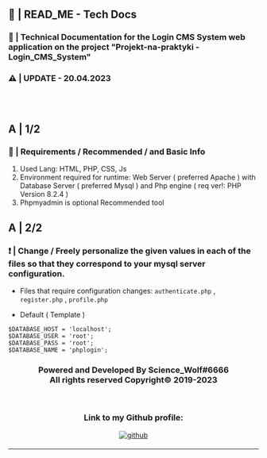 ## 📖 | READ_ME - Tech Docs 
### 📜 | Technical Documentation for the Login CMS System web application on the project "Projekt-na-praktyki - Login_CMS_System"
### ⚠ | UPDATE - 20.04.2023 

<br><br>

## A | 1/2
### 🚧 | Requirements / Recommended / and Basic Info

1. Used Lang: HTML, PHP, CSS, Js
2. Environment required for runtime: Web Server ( preferred Apache ) with Database Server ( preferred Mysql ) and Php engine ( req ver!: PHP Version 8.2.4 )
3. Phpmyadmin is optional Recommended tool 

## A | 2/2
### ❗ | Change / Freely personalize the given values in each of the files so that they correspond to your mysql server configuration. 

- Files that require configuration changes: `authenticate.php` , `register.php` , `profile.php`

- Default ( Template ) 
```
$DATABASE_HOST = 'localhost';
$DATABASE_USER = 'root';
$DATABASE_PASS = 'root';
$DATABASE_NAME = 'phplogin';
```
<div align="center">
<h3>Powered and Developed By Science_Wolf#6666
  <br>
All rights reserved Copyright©  
2019-2023</h3> 
</div>
<br>
<div align="center">
<h3>Link to my Github profile:</h3>
  </div>
<div align="center">
<a href="https://github.com/ScienceWolf666" target="_blank">
<img src=https://img.shields.io/badge/github-%2324292e.svg?&style=for-the-badge&logo=github&logoColor=white alt=github style="margin-bottom: 5px;" />
</a>

---

